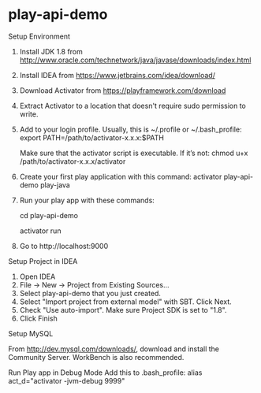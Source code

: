 # play-api-demo

Setup Environment

1. Install JDK 1.8 from http://www.oracle.com/technetwork/java/javase/downloads/index.html
2. Install IDEA from https://www.jetbrains.com/idea/download/
3. Download Activator from https://playframework.com/download
4. Extract Activator to a location that doesn't require sudo permission to write.
5. Add to your login profile. Usually, this is ~/.profile or ~/.bash_profile:
    export PATH=/path/to/activator-x.x.x:$PATH
   
    Make sure that the activator script is executable. If it’s not:
     chmod u+x /path/to/activator-x.x.x/activator
6. Create your first play application with this command: activator play-api-demo play-java
7. Run your play app with these commands:
   
    cd play-api-demo
   
    activator run
8. Go to http://localhost:9000


Setup Project in IDEA

1. Open IDEA
2. File -> New -> Project from Existing Sources...
3. Select play-api-demo that you just created.
4. Select "Import project from external model" with SBT. Click Next.
5. Check "Use auto-import". Make sure Project SDK is set to "1.8".
6. Click Finish


Setup MySQL

From http://dev.mysql.com/downloads/, download and install the Community Server. WorkBench is also recommended.


Run Play app in Debug Mode
Add this to .bash_profile: alias act_d="activator -jvm-debug 9999"

